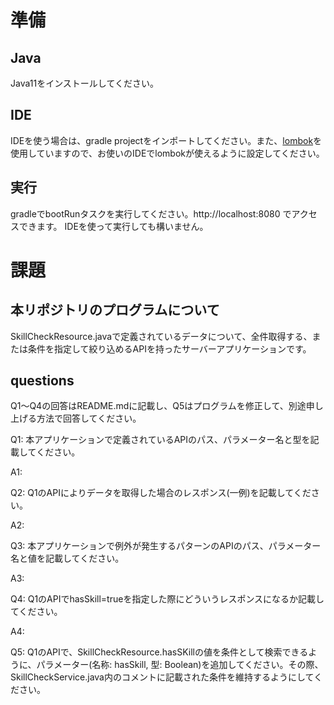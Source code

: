 # 準備
## Java
Java11をインストールしてください。

## IDE
IDEを使う場合は、gradle projectをインポートしてください。また、[lombok](https://projectlombok.org/)を使用していますので、お使いのIDEでlombokが使えるように設定してください。

## 実行
gradleでbootRunタスクを実行してください。http://localhost:8080 でアクセスできます。
IDEを使って実行しても構いません。

# 課題
## 本リポジトリのプログラムについて
SkillCheckResource.javaで定義されているデータについて、全件取得する、または条件を指定して絞り込めるAPIを持ったサーバーアプリケーションです。

## questions
Q1〜Q4の回答はREADME.mdに記載し、Q5はプログラムを修正して、別途申し上げる方法で回答してください。

Q1: 本アプリケーションで定義されているAPIのパス、パラメーター名と型を記載してください。

A1:

Q2: Q1のAPIによりデータを取得した場合のレスポンス(一例)を記載してください。

A2:

Q3: 本アプリケーションで例外が発生するパターンのAPIのパス、パラメーター名と値を記載してください。

A3:

Q4: Q1のAPIでhasSkill=trueを指定した際にどういうレスポンスになるか記載してください。

A4:

Q5: Q1のAPIで、SkillCheckResource.hasSKillの値を条件として検索できるように、パラメーター(名称: hasSkill, 型: Boolean)を追加してください。その際、SkillCheckService.java内のコメントに記載された条件を維持するようにしてください。
